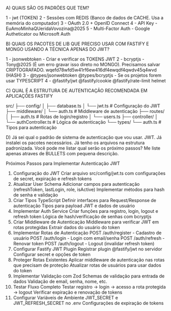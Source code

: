 A) QUAIS SÃO OS PADRÕES QUE TEM?

1 - jwt (TOKEN)
2 - Sessões com REDIS (Banco de dados de CACHE. Usa a memória do computador)
3 - OAuth 2.0 + OpenID Connect
4 - API Key - EuAmoMinhaQUeridaVovozina@2025
5 - Multi-Factor Auth - Google Autheticator ou Microsoft Auth

B) QUAIS OS PACOTES DE LIB QUE PRECISO USAR COM FASTIFY E MONGO USANDO A TÉCNICA APENAS DO JWT?

1 - jsonwebtoken - Criar e verificar os TOKENS JWT
2 - bcryptjs - Tony@2025 (È um erro gravar isso direto no MONGO). Precisamos salvar CRIPTOGRAFADO. wqefd78wfd5w41rf6ew416df4ewqdf4qwdv45q4wvd (HASH)
3 - @types/jsonwebtoken @types/bcryptjs - Se os projetos forem usar TYPESCRIPT
4 - @fastify/jwt @fastify/cookie @fastify/rate-limit helmet


C) QUAL É A ESTRUTURA DE AUTENTICAÇÃO RECOMENDADA EM APLICAÇÕES FASTIFY

src/
├── config/
│   ├── database.ts
│   └── jwt.ts          # Configuração do JWT
├── middleware/
│   └── auth.ts         # Middleware de autenticação
├── routes/
│   ├── auth.ts         # Rotas de login/registro
│   └── users.ts
├── controller/
│   └── authController.ts  # Lógica de autenticação
└── types/
    └── auth.ts         # Tipos para autenticação


D) Já sei qual o padrão de sistema de autenticação que vou usar. JWT. Já instalei os pacotes necessários. Já tenho os arquivos na estrutura padronizada. Você pode me listar qual serão os próximo passos? Me liste apenas atraves de BULLETS com pequena descrição.     

Próximos Passos para Implementar Autenticação JWT
1. Configuração do JWT
Criar arquivo src/config/jwt.ts com configurações de secret, expiração e refresh tokens
2. Atualizar User Schema
Adicionar campos para autenticação (refreshToken, lastLogin, role, isActive)
Implementar métodos para hash de senha e validação
3. Criar Tipos TypeScript
Definir interfaces para Request/Response de autenticação
Tipos para payload JWT e dados de usuário
4. Implementar Auth Service
Criar funções para registro, login, logout e refresh token
Lógica de hash/verificação de senhas com bcryptjs
5. Criar Middleware de Autenticação
Middleware para verificar JWT em rotas protegidas
Extrair dados do usuário do token
6. Implementar Rotas de Autenticação
POST /auth/register - Cadastro de usuário
POST /auth/login - Login com email/senha
POST /auth/refresh - Renovar token
POST /auth/logout - Logout (invalidar refresh token)
7. Configurar Fastify JWT Plugin
Registrar plugin @fastify/jwt no servidor
Configurar secret e opções de token
8. Proteger Rotas Existentes
Aplicar middleware de autenticação nas rotas que precisam de proteção
Atualizar rotas de usuários para usar dados do token
9. Implementar Validação com Zod
Schemas de validação para entrada de dados
Validação de email, senha, nome, etc.
10. Testar Fluxo Completo
Testar registro → login → acesso a rota protegida → logout
Verificar expiração e renovação de tokens
11. Configurar Variáveis de Ambiente
JWT_SECRET e JWT_REFRESH_SECRET no .env
Configurações de expiração de tokens
